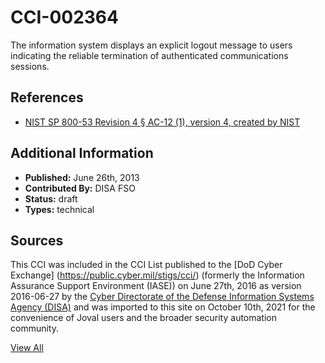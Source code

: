 # CCI-002364

The information system displays an explicit logout message to users indicating the reliable termination of authenticated communications sessions.

## References ##

* [NIST SP 800-53 Revision 4 § AC-12 (1), version 4, created by NIST](http://csrc.nist.gov/publications/PubsSPs.html)


## Additional Information ##

* **Published:** June 26th, 2013
* **Contributed By:** DISA FSO
* **Status:** draft
* **Types:** technical

## Sources ##

This CCI was included in the CCI List published to the [DoD Cyber Exchange]
(https://public.cyber.mil/stigs/cci/) (formerly the Information Assurance Support Environment
(IASE)) on June 27th, 2016 as version 2016-06-27 by the [Cyber Directorate of the Defense 
Information Systems Agency (DISA)](https://public.cyber.mil/about-cyber/) and was imported to 
this site on October 10th, 2021 for the convenience of Joval users and the broader security automation community.

[View All](../README.md)
